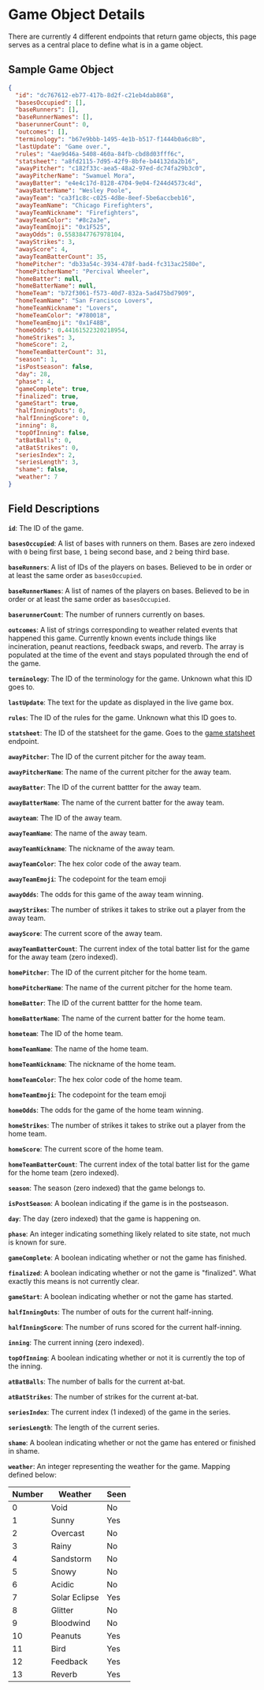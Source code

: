 # Game Object Details

There are currently 4 different endpoints that return game objects, this page serves as a central place to define what is in a game object.


## Sample Game Object

```json
{
  "id": "dc767612-eb77-417b-8d2f-c21eb4dab868",
  "basesOccupied": [],
  "baseRunners": [],
  "baseRunnerNames": [],
  "baserunnerCount": 0,
  "outcomes": [],
  "terminology": "b67e9bbb-1495-4e1b-b517-f1444b0a6c8b",
  "lastUpdate": "Game over.",
  "rules": "4ae9d46a-5408-460a-84fb-cbd8d03fff6c",
  "statsheet": "a8fd2115-7d95-42f9-8bfe-b44132da2b16",
  "awayPitcher": "c182f33c-aea5-48a2-97ed-dc74fa29b3c0",
  "awayPitcherName": "Swamuel Mora",
  "awayBatter": "e4e4c17d-8128-4704-9e04-f244d4573c4d",
  "awayBatterName": "Wesley Poole",
  "awayTeam": "ca3f1c8c-c025-4d8e-8eef-5be6accbeb16",
  "awayTeamName": "Chicago Firefighters",
  "awayTeamNickname": "Firefighters",
  "awayTeamColor": "#8c2a3e",
  "awayTeamEmoji": "0x1F525",
  "awayOdds": 0.5583847767978104,
  "awayStrikes": 3,
  "awayScore": 4,
  "awayTeamBatterCount": 35,
  "homePitcher": "db33a54c-3934-478f-bad4-fc313ac2580e",
  "homePitcherName": "Percival Wheeler",
  "homeBatter": null,
  "homeBatterName": null,
  "homeTeam": "b72f3061-f573-40d7-832a-5ad475bd7909",
  "homeTeamName": "San Francisco Lovers",
  "homeTeamNickname": "Lovers",
  "homeTeamColor": "#780018",
  "homeTeamEmoji": "0x1F48B",
  "homeOdds": 0.44161522320218954,
  "homeStrikes": 3,
  "homeScore": 2,
  "homeTeamBatterCount": 31,
  "season": 1,
  "isPostseason": false,
  "day": 28,
  "phase": 4,
  "gameComplete": true,
  "finalized": true,
  "gameStart": true,
  "halfInningOuts": 0,
  "halfInningScore": 0,
  "inning": 8,
  "topOfInning": false,
  "atBatBalls": 0,
  "atBatStrikes": 0,
  "seriesIndex": 2,
  "seriesLength": 3,
  "shame": false,
  "weather": 7
}
```

## Field Descriptions

**`id`**: The ID of the game.

**`basesOccupied`**: A list of bases with runners on them. Bases are zero indexed with `0` being first base, `1` being second base, and `2` being third base.

**`baseRunners`**: A list of IDs of the players on bases. Believed to be in order or at least the same order as `basesOccupied`.

**`baseRunnerNames`**: A list of names of the players on bases. Believed to be in order or at least the same order as `basesOccupied`.

**`baserunnerCount`**: The number of runners currently on bases.

**`outcomes`**: A list of strings corresponding to weather related events that happened this game. Currently known events include things like incineration, peanut reactions, feedback swaps, and reverb. The array is populated at the time of the event and stays populated through the end of the game.

**`terminology`**: The ID of the terminology for the game. Unknown what this ID goes to.

**`lastUpdate`**: The text for the update as displayed in the live game box.

**`rules`**: The ID of the rules for the game. Unknown what this ID goes to.

**`statsheet`**: The ID of the statsheet for the game. Goes to the [game statsheet](game-statsheet.md) endpoint.

**`awayPitcher`**: The ID of the current pitcher for the away team.

**`awayPitcherName`**: The name of the current pitcher for the away team.

**`awayBatter`**: The ID of the current battter for the away team.

**`awayBatterName`**: The name of the current batter for the away team.

**`awayteam`**: The ID of the away team.

**`awayTeamName`**: The name of the away team.

**`awayTeamNickname`**: The nickname of the away team.

**`awayTeamColor`**: The hex color code of the away team.

**`awayTeamEmoji`**: The codepoint for the team emoji

**`awayOdds`**: The odds for this game of the away team winning.

**`awayStrikes`**: The number of strikes it takes to strike out a player from the away team.

**`awayScore`**: The current score of the away team.

**`awayTeamBatterCount`**: The current index of the total batter list for the game for the away team (zero indexed). 

**`homePitcher`**: The ID of the current pitcher for the home team.

**`homePitcherName`**: The name of the current pitcher for the home team.

**`homeBatter`**: The ID of the current battter for the home team.

**`homeBatterName`**: The name of the current batter for the home team.

**`hometeam`**: The ID of the home team.

**`homeTeamName`**: The name of the home team.

**`homeTeamNickname`**: The nickname of the home team.

**`homeTeamColor`**: The hex color code of the home team.

**`homeTeamEmoji`**: The codepoint for the team emoji

**`homeOdds`**: The odds for the game of the home team winning.

**`homeStrikes`**: The number of strikes it takes to strike out a player from the home team.

**`homeScore`**: The current score of the home team.

**`homeTeamBatterCount`**: The current index of the total batter list for the game for the home team (zero indexed). 

**`season`**: The season (zero indexed) that the game belongs to.

**`isPostSeason`**: A boolean indicating if the game is in the postseason.

**`day`**: The day (zero indexed) that the game is happening on.

**`phase`**: An integer indicating something likely related to site state, not much is known for sure.

**`gameComplete`**: A boolean indicating whether or not the game has finished.

**`finalized`**: A boolean indicating whether or not the game is "finalized". What exactly this means is not currently clear.

**`gameStart`**: A boolean indicating whether or not the game has started.

**`halfInningOuts`**: The number of outs for the current half-inning.

**`halfInningScore`**: The number of runs scored for the current half-inning.

**`inning`**: The current inning (zero indexed).

**`topOfInning`**: A boolean indicating whether or not it is currently the top of the inning.

**`atBatBalls`**: The number of balls for the current at-bat.

**`atBatStrikes`**: The number of strikes for the current at-bat.

**`seriesIndex`**: The current index (1 indexed) of the game in the series.

**`seriesLength`**: The length of the current series.

**`shame`**: A boolean indicating whether or not the game has entered or finished in shame.

**`weather`**: An integer representing the weather for the game. Mapping defined below:

| Number  | Weather  | Seen |
| -- | ------------- | ---- |
| 0  | Void          | No   |
| 1  | Sunny         | Yes  |
| 2  | Overcast      | No   |
| 3  | Rainy         | No   |
| 4  | Sandstorm     | No   |
| 5  | Snowy         | No   |
| 6  | Acidic        | No   |
| 7  | Solar Eclipse | Yes  |
| 8  | Glitter       | No   |
| 9  | Bloodwind     | No   |
| 10 | Peanuts       | Yes  |
| 11 | Bird          | Yes  |
| 12 | Feedback      | Yes  |
| 13 | Reverb        | Yes  |